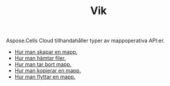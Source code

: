﻿---
title: Vik
second_title: Aspose.Cells Cloud Documen
type: docs
url: /sv/folder/
keywords: Upload, download, delete, copy, and move folder
description: Aspose.Cells Cloud REST API stöder uppladdning, nedladdning, radering, kopiering och flyttning av mapp. SDK stöder olika utvecklingsspråk. De inkluderar Android, C#, Go, Java, NodeJS, Perl, PHP, Python, Ruby och swift
weight: 100
kwords: Excel, Office Cloud, REST API, Spreadsheet, PDF, CSV, Json, Markdwon, Folder
---
Aspose.Cells Cloud tillhandahåller typer av mappoperativa API:er.

- [Hur man skapar en mapp.](/cells/sv/folder/create/)
- [Hur man hämtar filer.](/cells/sv/folder/get-files/)
- [Hur man tar bort mapp.](/cells/sv/folder/delete/)
- [Hur man kopierar en mapp.](/cells/sv/folder/copy/)
- [Hur man flyttar en mapp.](/cells/sv/folder/move/)


